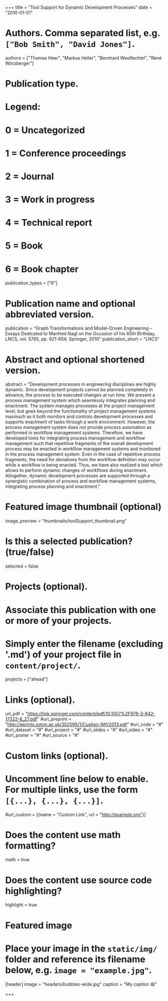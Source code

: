 +++
title = "Tool Support for Dynamic Development Processes"
date = "2010-01-01"

# Authors. Comma separated list, e.g. `["Bob Smith", "David Jones"]`.
authors = ["Thomas Heer", "Markus Heller", "Bernhard Westfechtel", "René Wörzberger"]

# Publication type.
# Legend:
# 0 = Uncategorized
# 1 = Conference proceedings
# 2 = Journal
# 3 = Work in progress
# 4 = Technical report
# 5 = Book
# 6 = Book chapter
publication_types = ["6"]

# Publication name and optional abbreviated version.
publication = "Graph Transformations and Model-Driven Engineering – Essays Dedicated to Manfred Nagl on the Occasion of his 65th Birthday, LNCS, vol. 5765, pp. 621-654, Springer, 2010"
publication_short = "LNCS"

# Abstract and optional shortened version.
abstract = "Development processes in engineering disciplines are highly dynamic. Since development projects cannot be planned completely in advance, the process to be executed changes at run time. We present a process management system which seamlessly integrates planning and enactment. The system manages processes at the project management level, but goes beyond the functionality of project management systems inasmuch as it both monitors and controls development processes and supports enactment of tasks through a work environment. However, the process management system does not provide process automation as performed in workflow management systems. Therefore, we have developed tools for integrating process management and workflow management such that repetitive fragments of the overall development process may be enacted in workflow management systems and monitored in the process management system. Even in the case of repetitive process fragments, the need for deviations from the workflow definition may occur while a workflow is being enacted. Thus, we have also realized a tool which allows to perform dynamic changes of workflows during enactment. Altogether, dynamic development processes are supported through a synergistic combination of process and workflow management systems, integrating process planning and enactment."

# Featured image thumbnail (optional)
image_preview = "thumbnails/toolSupport_thumbnail.png"

# Is this a selected publication? (true/false)
selected = false

# Projects (optional).
#   Associate this publication with one or more of your projects.
#   Simply enter the filename (excluding '.md') of your project file in `content/project/`.
projects = ["ahead"]

# Links (optional).
url_pdf = "https://link.springer.com/content/pdf/10.1007%2F978-3-642-17322-6_27.pdf"
#url_preprint = "http://eprints.soton.ac.uk/352095/1/Cushen-IMV2013.pdf"
#url_code = "#"
#url_dataset = "#"
#url_project = "#"
#url_slides = "#"
#url_video = "#"
#url_poster = "#"
#url_source = "#"

# Custom links (optional).
#   Uncomment line below to enable. For multiple links, use the form `[{...}, {...}, {...}]`.
#url_custom = [{name = "Custom Link", url = "http://example.org"}]

# Does the content use math formatting?
math = true

# Does the content use source code highlighting?
highlight = true

# Featured image
# Place your image in the `static/img/` folder and reference its filename below, e.g. `image = "example.jpg"`.
[header]
image = "headers/bubbles-wide.jpg"
caption = "My caption :smile:"

+++
